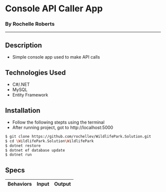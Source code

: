 # Console API Caller App
### By Rochelle Roberts
-----

## Description
* Simple console app used to make API calls

## Technologies Used
* C#/.NET
* MySQL
* Entity Framework

## Installation
* Follow the following stepts using the terminal
* After running project, got to http://localhost:5000

```sh
$ git clone https://github.com/rochellev/WildlifePark.Solution.git
$ cd \WildlifePark.Solution\WildlifePark
$ dotnet restore
$ dotnet ef database update
$ dotnet run
```

## Specs

| Behaviors       | Input          | Output      |
| ---------------- |:------------:| :--------------:|


